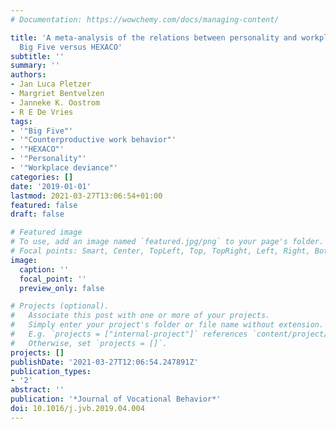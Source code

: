```yaml
---
# Documentation: https://wowchemy.com/docs/managing-content/

title: 'A meta-analysis of the relations between personality and workplace deviance:
  Big Five versus HEXACO'
subtitle: ''
summary: ''
authors:
- Jan Luca Pletzer
- Margriet Bentvelzen
- Janneke K. Oostrom
- R E De Vries
tags:
- '"Big Five"'
- '"Counterproductive work behavior"'
- '"HEXACO"'
- '"Personality"'
- '"Workplace deviance"'
categories: []
date: '2019-01-01'
lastmod: 2021-03-27T13:06:54+01:00
featured: false
draft: false

# Featured image
# To use, add an image named `featured.jpg/png` to your page's folder.
# Focal points: Smart, Center, TopLeft, Top, TopRight, Left, Right, BottomLeft, Bottom, BottomRight.
image:
  caption: ''
  focal_point: ''
  preview_only: false

# Projects (optional).
#   Associate this post with one or more of your projects.
#   Simply enter your project's folder or file name without extension.
#   E.g. `projects = ["internal-project"]` references `content/project/deep-learning/index.md`.
#   Otherwise, set `projects = []`.
projects: []
publishDate: '2021-03-27T12:06:54.247891Z'
publication_types:
- '2'
abstract: ''
publication: '*Journal of Vocational Behavior*'
doi: 10.1016/j.jvb.2019.04.004
---
```

